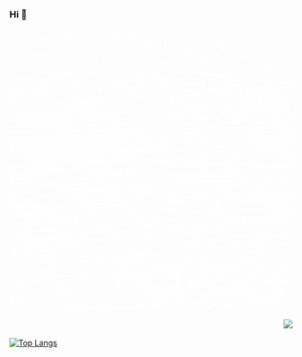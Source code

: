 ### Hi 👋
<p align="left">
    <img src ="https://github.com/julianramirezch/julianramirezch/raw/master/software_developer.gif">
</p>

<p align="right">
    <img src="https://github.com/julianramirezch/github-readme-stats">
</p>

[![Top Langs](https://github-readme-stats.vercel.app/api/top-langs/?username=julianramirezch&layout=compact)](https://github.com/julianramirezch/github-readme-stats)

<!--
**julianramirezch/julianramirezch** is a ✨ _special_ ✨ repository because its `README.md` (this file) appears on your GitHub profile.

Here are some ideas to get you started:

- 🔭 I’m currently working on ...
- 🌱 I’m currently learning ...
- 👯 I’m looking to collaborate on ...
- 🤔 I’m looking for help with ...
- 💬 Ask me about ...
- 📫 How to reach me: ...
- 😄 Pronouns: ...
- ⚡ Fun fact: ...
-->
